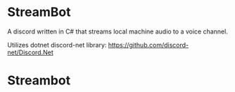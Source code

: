 # StreamBot

A discord written in C# that streams local machine audio to a voice channel.

Utilizes dotnet discord-net library: https://github.com/discord-net/Discord.Net

# Streambot
